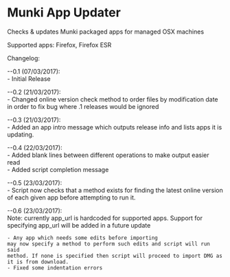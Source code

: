 # Munki App Updater
Checks &amp; updates Munki packaged apps for managed OSX machines

Supported apps: Firefox, Firefox ESR

Changelog:

--0.1 (07/03/2017):  
	- Initial Release

--0.2 (21/03/2017):  
	- Changed online version check method to order files by
	modification date in order to fix bug where .1 releases would be ignored

--0.3 (21/03/2017):  
	- Added an app intro message which outputs release info and lists apps it is updating.

--0.4 (22/03/2017):  
	- Added blank lines between different operations to make output easier read  
	- Added script completion message

--0.5 (23/03/2017):  
	- Script now checks that a method exists for finding the latest online version 
	of each given app before attempting to run it.

--0.6 (23/03/2017):  
	Note: currently app_url is hardcoded for supported apps. Support for specifying app_url will be added in a future update

	- Any app which needs some edits before importing
	may now specify a method to perform such edits and script will run said
	method. If none is specified then script will proceed to import DMG as
	it is from download.  
	- Fixed some indentation errors
